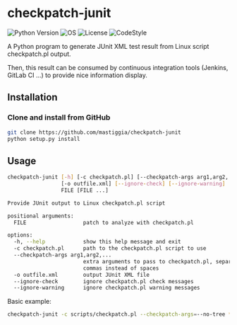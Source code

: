 # checkpatch-junit

![Python Version](https://img.shields.io/badge/python-3.x-blue?style=flat&logo=python)
![OS](https://img.shields.io/badge/OS-GNU%2FLinux-red?style=flat&logo=linux)
![License](https://img.shields.io/github/license/mastiggia/checkpatch-junit?style=flat&logo=github)
![CodeStyle](https://img.shields.io/badge/code%20style-black-000000.svg)

A Python program to generate JUnit XML test result from Linux script
checkpatch.pl output.

Then, this result can be consumed by continuous integration tools
(Jenkins, GitLab CI ...) to provide nice information display.

## Installation

### Clone and install from GitHub

```sh
git clone https://github.com/mastiggia/checkpatch-junit
python setup.py install
```

## Usage

```sh
checkpatch-junit [-h] [-c checkpatch.pl] [--checkpatch-args arg1,arg2,...]
                 [-o outfile.xml] [--ignore-check] [--ignore-warning]
                 FILE [FILE ...]

Provide JUnit output to Linux checkpatch.pl script

positional arguments:
  FILE                  patch to analyze with checkpatch.pl

options:
  -h, --help            show this help message and exit
  -c checkpatch.pl      path to the checkpatch.pl script to use
  --checkpatch-args arg1,arg2,...
                        extra arguments to pass to checkpatch.pl, separated by
                        commas instead of spaces
  -o outfile.xml        output JUnit XML file
  --ignore-check        ignore checkpatch.pl check messages
  --ignore-warning      ignore checkpatch.pl warning messages
```

Basic example:

```sh
checkpatch-junit -c scripts/checkpatch.pl --checkpatch-args=--no-tree *.patch -o checkpatch.xml
```
